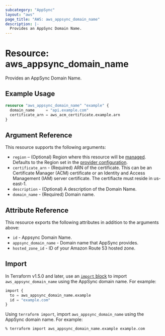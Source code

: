 ```yaml
---
subcategory: "AppSync"
layout: "aws"
page_title: "AWS: aws_appsync_domain_name"
description: |-
  Provides an AppSync Domain Name.
---
```


# Resource: aws_appsync_domain_name

Provides an AppSync Domain Name.

## Example Usage

```terraform
resource "aws_appsync_domain_name" "example" {
  domain_name     = "api.example.com"
  certificate_arn = aws_acm_certificate.example.arn
}
```

## Argument Reference

This resource supports the following arguments:

* `region` – (Optional) Region where this resource will be [managed](https://docs.aws.amazon.com/general/latest/gr/rande.html#regional-endpoints). Defaults to the Region set in the [provider configuration](https://registry.terraform.io/providers/hashicorp/aws/latest/docs#aws-configuration-reference).
* `certificate_arn` - (Required) ARN of the certificate. This can be an Certificate Manager (ACM) certificate or an Identity and Access Management (IAM) server certificate. The certifiacte must reside in us-east-1.
* `description` - (Optional)  A description of the Domain Name.
* `domain_name` - (Required) Domain name.

## Attribute Reference

This resource exports the following attributes in addition to the arguments above:

* `id` - Appsync Domain Name.
* `appsync_domain_name` - Domain name that AppSync provides.
* `hosted_zone_id` - ID of your Amazon Route 53 hosted zone.

## Import

In Terraform v1.5.0 and later, use an [`import` block](https://developer.hashicorp.com/terraform/language/import) to import `aws_appsync_domain_name` using the AppSync domain name. For example:

```terraform
import {
  to = aws_appsync_domain_name.example
  id = "example.com"
}
```

Using `terraform import`, import `aws_appsync_domain_name` using the AppSync domain name. For example:

```console
% terraform import aws_appsync_domain_name.example example.com
```
